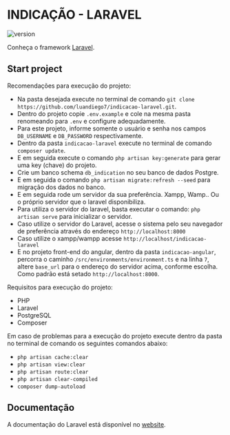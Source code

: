 # INDICAÇÃO - LARAVEL

![version](https://img.shields.io/badge/version-8.83.8-blue.svg)

Conheça o framework [Laravel](https://laravel.com).

## Start project

Recomendações para execução do projeto:

- Na pasta desejada execute no terminal de comando `git clone https://github.com/luandiego7/indicacao-laravel.git`.
- Dentro do projeto copie `.env.example` e cole na mesma pasta renomeando para `.env` e configure adequadamente.
- Para este projeto, informe somente o usuário e senha nos campos `DB_USERNAME` e `DB_PASSWORD` respectivamente.
- Dentro da pasta `indicacao-laravel` execute no terminal de comando `composer update`.
- E em seguida execute o comando `php artisan key:generate` para gerar uma key (chave) do projeto.
- Crie um banco schema `db_indication` no seu banco de dados Postgre. 
- E em seguida o comando `php artisan migrate:refresh --seed` para migração dos dados no banco.
- E em seguida rode um servidor da sua preferência. Xampp, Wamp.. Ou o próprio servidor que o laravel disponibiliza.
- Para utiliza o servidor do laravel, basta executar o comando: `php artisan serve` para inicializar o servidor.
- Caso utilize o servidor do Laravel, acesse o sistema pelo seu navegador de preferência através do endereço `http://localhost:8000`
- Caso utilize o xampp/wampp acesse `http://localhost/indicacao-laravel`
- E no projeto front-end do angular, dentro da pasta `indicacao-angular`, percorra  o caminho `/src/environments/environment.ts` e na linha `7`, altere `base_url` para o endereço do servidor acima, conforme escolha. Como padrão está setado `http://localhost:8000`.

Requisitos para execução do projeto:

- PHP
- Laravel
- PostgreSQL
- Composer

Em caso de problemas para a execução do projeto execute dentro da pasta no terminal de comando os seguintes comandos abaixo:

- `php artisan cache:clear`
- `php artisan view:clear`
- `php artisan route:clear`
- `php artisan clear-compiled`
- `composer dump-autoload`

## Documentação
A documentação do Laravel está disponível no [website](https://laravel.com/docs/).
